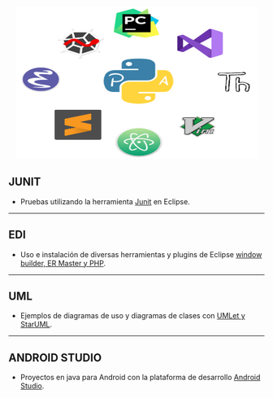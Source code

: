 <p align="center">
  <img width="475" height="300" src="./src/entornos.png"/>
</p>

## JUNIT
* Pruebas utilizando la herramienta [Junit](https://github.com/SabrinaOC/SabrinaEjerciciosEntornosDesarrollo/tree/master/src/pruebaJunit) en Eclipse.

- - -

## EDI
* Uso e instalación de diversas herramientas y plugins de Eclipse [window builder, ER Master y PHP](https://github.com/SabrinaOC/SabrinaEjerciciosEntornosDesarrollo/tree/master/src/practica_obligatoria_2_EDI).

- - -

## UML
* Ejemplos de diagramas de uso y diagramas de clases con [UMLet y StarUML](https://github.com/SabrinaOC/SabrinaEjerciciosEntornosDesarrollo/tree/master/src/uml).


- - -

## ANDROID STUDIO
* Proyectos en java para Android con la plataforma de desarrollo [Android Studio](https://github.com/SabrinaOC/SabrinaEjerciciosEntornosDesarrollo/tree/master/src/androidStudio/Calculadora).
